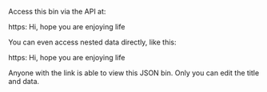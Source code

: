 Access this bin via the API at:

https: Hi, hope you are enjoying life

You can even access nested data directly, like this:

https:  Hi, hope you are enjoying life

Anyone with the link is able to view this JSON bin. Only you can edit the title and data.
